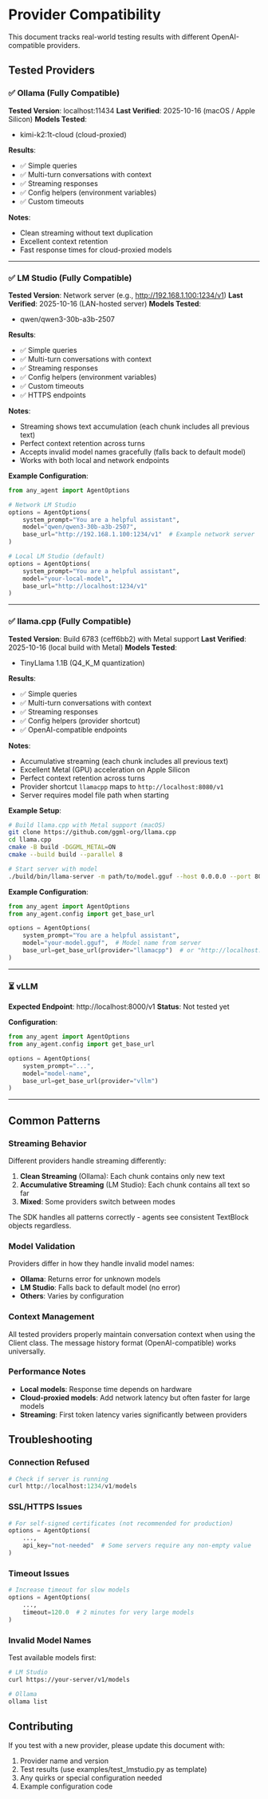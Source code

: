 # Provider Compatibility

This document tracks real-world testing results with different OpenAI-compatible providers.

## Tested Providers

### ✅ Ollama (Fully Compatible)

**Tested Version**: localhost:11434
**Last Verified**: 2025-10-16 (macOS / Apple Silicon)
**Models Tested**:
- kimi-k2:1t-cloud (cloud-proxied)

**Results**:
- ✅ Simple queries
- ✅ Multi-turn conversations with context
- ✅ Streaming responses
- ✅ Config helpers (environment variables)
- ✅ Custom timeouts

**Notes**:
- Clean streaming without text duplication
- Excellent context retention
- Fast response times for cloud-proxied models

---

### ✅ LM Studio (Fully Compatible)

**Tested Version**: Network server (e.g., http://192.168.1.100:1234/v1)
**Last Verified**: 2025-10-16 (LAN-hosted server)
**Models Tested**:
- qwen/qwen3-30b-a3b-2507

**Results**:
- ✅ Simple queries
- ✅ Multi-turn conversations with context
- ✅ Streaming responses
- ✅ Config helpers (environment variables)
- ✅ Custom timeouts
- ✅ HTTPS endpoints

**Notes**:
- Streaming shows text accumulation (each chunk includes all previous text)
- Perfect context retention across turns
- Accepts invalid model names gracefully (falls back to default model)
- Works with both local and network endpoints

**Example Configuration**:
```python
from any_agent import AgentOptions

# Network LM Studio
options = AgentOptions(
    system_prompt="You are a helpful assistant",
    model="qwen/qwen3-30b-a3b-2507",
    base_url="http://192.168.1.100:1234/v1"  # Example network server
)

# Local LM Studio (default)
options = AgentOptions(
    system_prompt="You are a helpful assistant",
    model="your-local-model",
    base_url="http://localhost:1234/v1"
)
```

---

### ✅ llama.cpp (Fully Compatible)

**Tested Version**: Build 6783 (ceff6bb2) with Metal support
**Last Verified**: 2025-10-16 (local build with Metal)
**Models Tested**:
- TinyLlama 1.1B (Q4_K_M quantization)

**Results**:
- ✅ Simple queries
- ✅ Multi-turn conversations with context
- ✅ Streaming responses
- ✅ Config helpers (provider shortcut)
- ✅ OpenAI-compatible endpoints

**Notes**:
- Accumulative streaming (each chunk includes all previous text)
- Excellent Metal (GPU) acceleration on Apple Silicon
- Perfect context retention across turns
- Provider shortcut `llamacpp` maps to `http://localhost:8080/v1`
- Server requires model file path when starting

**Example Setup**:
```bash
# Build llama.cpp with Metal support (macOS)
git clone https://github.com/ggml-org/llama.cpp
cd llama.cpp
cmake -B build -DGGML_METAL=ON
cmake --build build --parallel 8

# Start server with model
./build/bin/llama-server -m path/to/model.gguf --host 0.0.0.0 --port 8080
```

**Example Configuration**:
```python
from any_agent import AgentOptions
from any_agent.config import get_base_url

options = AgentOptions(
    system_prompt="You are a helpful assistant",
    model="your-model.gguf",  # Model name from server
    base_url=get_base_url(provider="llamacpp")  # or "http://localhost:8080/v1"
)
```

---

### ⏳ vLLM

**Expected Endpoint**: http://localhost:8000/v1
**Status**: Not tested yet

**Configuration**:
```python
from any_agent import AgentOptions
from any_agent.config import get_base_url

options = AgentOptions(
    system_prompt="...",
    model="model-name",
    base_url=get_base_url(provider="vllm")
)
```

---

## Common Patterns

### Streaming Behavior

Different providers handle streaming differently:

1. **Clean Streaming** (Ollama): Each chunk contains only new text
2. **Accumulative Streaming** (LM Studio): Each chunk contains all text so far
3. **Mixed**: Some providers switch between modes

The SDK handles all patterns correctly - agents see consistent TextBlock objects regardless.

### Model Validation

Providers differ in how they handle invalid model names:

- **Ollama**: Returns error for unknown models
- **LM Studio**: Falls back to default model (no error)
- **Others**: Varies by configuration

### Context Management

All tested providers properly maintain conversation context when using the Client class. The message history format (OpenAI-compatible) works universally.

### Performance Notes

- **Local models**: Response time depends on hardware
- **Cloud-proxied models**: Add network latency but often faster for large models
- **Streaming**: First token latency varies significantly between providers

## Troubleshooting

### Connection Refused

```python
# Check if server is running
curl http://localhost:1234/v1/models
```

### SSL/HTTPS Issues

```python
# For self-signed certificates (not recommended for production)
options = AgentOptions(
    ...,
    api_key="not-needed"  # Some servers require any non-empty value
)
```

### Timeout Issues

```python
# Increase timeout for slow models
options = AgentOptions(
    ...,
    timeout=120.0  # 2 minutes for very large models
)
```

### Invalid Model Names

Test available models first:
```bash
# LM Studio
curl https://your-server/v1/models

# Ollama
ollama list
```

## Contributing

If you test with a new provider, please update this document with:
1. Provider name and version
2. Test results (use examples/test_lmstudio.py as template)
3. Any quirks or special configuration needed
4. Example configuration code
